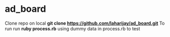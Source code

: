 # ad_board
Clone repo on local  **git  clone https://github.com/laharijay/ad_board.git**
To run run **ruby process.rb**
 using dummy data in process.rb to test
